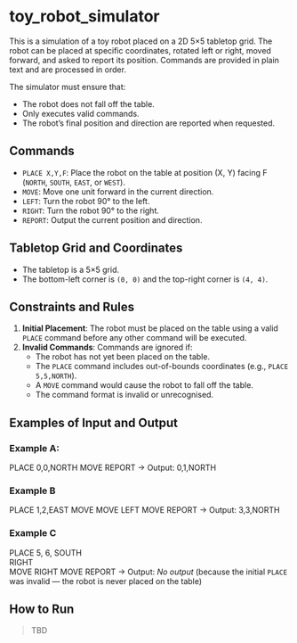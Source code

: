 # toy_robot_simulator
This is a simulation of a toy robot placed on a 2D 5×5 tabletop grid. The robot can be placed at specific coordinates, rotated left or right, moved forward, and asked to report its position. Commands are provided in plain text and are processed in order.

The simulator must ensure that:
- The robot does not fall off the table.
- Only executes valid commands.
- The robot’s final position and direction are reported when requested.

## Commands
- `PLACE X,Y,F`: Place the robot on the table at position (X, Y) facing F (`NORTH`, `SOUTH`, `EAST`, or `WEST`).
- `MOVE`: Move one unit forward in the current direction.
- `LEFT`: Turn the robot 90° to the left.
- `RIGHT`: Turn the robot 90° to the right.
- `REPORT`: Output the current position and direction.

## Tabletop Grid and Coordinates
- The tabletop is a 5×5 grid.
- The bottom-left corner is `(0, 0)` and the top-right corner is `(4, 4)`.

## Constraints and Rules
1. **Initial Placement**: The robot must be placed on the table using a valid `PLACE` command before any other command will be executed.
2. **Invalid Commands**: Commands are ignored if:
   - The robot has not yet been placed on the table.
   - The `PLACE` command includes out-of-bounds coordinates (e.g., `PLACE 5,5,NORTH`).
   - A `MOVE` command would cause the robot to fall off the table.
   - The command format is invalid or unrecognised.

## Examples of Input and Output
### Example A:
PLACE 0,0,NORTH
MOVE
REPORT
-> Output: 0,1,NORTH

### Example B
PLACE 1,2,EAST
MOVE
MOVE
LEFT
MOVE
REPORT
-> Output: 3,3,NORTH

### Example C
PLACE 5, 6, SOUTH   
RIGHT   
MOVE
RIGHT
MOVE
REPORT
-> Output:
*No output* (because the initial `PLACE` was invalid — the robot is never placed on the table)

## How to Run
> TBD
